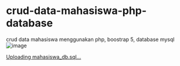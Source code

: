 # crud-data-mahasiswa-php-database
crud data mahasiswa menggunakan php, boostrap 5, database mysql
![image](https://github.com/MuhammadFerySyahputra/crud-data-mahasiswa-php-database/assets/143172394/6e699ef3-1de3-4ac1-8efb-7f289d63c8d4)


[Uploading mahasiswa_db.sql…]()

